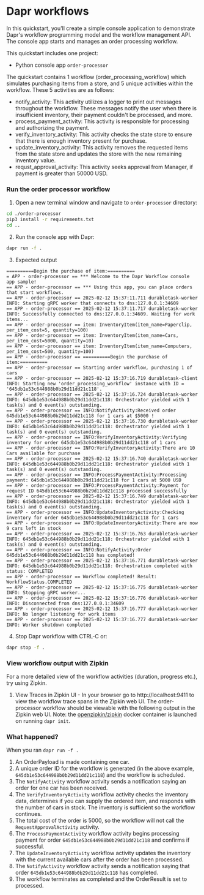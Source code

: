 # Dapr workflows

In this quickstart, you'll create a simple console application to demonstrate Dapr's workflow programming model and the workflow management API. The console app starts and manages an order processing workflow.

This quickstart includes one project:

- Python console app `order-processor` 

The quickstart contains 1 workflow (order_processing_workflow) which simulates purchasing items from a store, and 5 unique activities within the workflow. These 5 activities are as follows:

- notify_activity: This activity utilizes a logger to print out messages throughout the workflow. These messages notify the user when there is insufficient inventory, their payment couldn't be processed, and more.
- process_payment_activity: This activity is responsible for processing and authorizing the payment.
- verify_inventory_activity: This activity checks the state store to ensure that there is enough inventory present for purchase.
- update_inventory_activity: This activity removes the requested items from the state store and updates the store with the new remaining inventory value.
- requst_approval_activity: This activity seeks approval from Manager, if payment is greater than 50000 USD.

### Run the order processor workflow

1. Open a new terminal window and navigate to `order-processor` directory: 

<!-- STEP
name: Install requirements
-->

```sh
cd ./order-processor
pip3 install -r requirements.txt
cd ..
```

<!-- END_STEP -->
2. Run the console app with Dapr: 
<!-- STEP
name: Running this example
expected_stdout_lines:
  - "== APP - order-processor == INFO:UpdateInventoryActivity:There are now 9 cars left in stock"
  - "== APP - order-processor == Workflow completed! Result: WorkflowStatus.COMPLETED"
output_match_mode: substring
background: true
timeout_seconds: 120
sleep: 15
-->

```sh
dapr run -f .
```

3. Expected output

```
==========Begin the purchase of item:==========
= APP - order-processor == *** Welcome to the Dapr Workflow console app sample!
== APP - order-processor == *** Using this app, you can place orders that start workflows.
== APP - order-processor == 2025-02-12 15:37:11.711 durabletask-worker INFO: Starting gRPC worker that connects to dns:127.0.0.1:34609
== APP - order-processor == 2025-02-12 15:37:11.717 durabletask-worker INFO: Successfully connected to dns:127.0.0.1:34609. Waiting for work items...
== APP - order-processor == item: InventoryItem(item_name=Paperclip, per_item_cost=5, quantity=100)
== APP - order-processor == item: InventoryItem(item_name=Cars, per_item_cost=5000, quantity=10)
== APP - order-processor == item: InventoryItem(item_name=Computers, per_item_cost=500, quantity=100)
== APP - order-processor == ==========Begin the purchase of item:==========
== APP - order-processor == Starting order workflow, purchasing 1 of cars
== APP - order-processor == 2025-02-12 15:37:16.719 durabletask-client INFO: Starting new 'order_processing_workflow' instance with ID = '645db1e53c644988b0b29d11dd21c118'.
== APP - order-processor == 2025-02-12 15:37:16.724 durabletask-worker INFO: 645db1e53c644988b0b29d11dd21c118: Orchestrator yielded with 1 task(s) and 0 event(s) outstanding.
== APP - order-processor == INFO:NotifyActivity:Received order 645db1e53c644988b0b29d11dd21c118 for 1 cars at $5000 !
== APP - order-processor == 2025-02-12 15:37:16.730 durabletask-worker INFO: 645db1e53c644988b0b29d11dd21c118: Orchestrator yielded with 1 task(s) and 0 event(s) outstanding.
== APP - order-processor == INFO:VerifyInventoryActivity:Verifying inventory for order 645db1e53c644988b0b29d11dd21c118 of 1 cars
== APP - order-processor == INFO:VerifyInventoryActivity:There are 10 Cars available for purchase
== APP - order-processor == 2025-02-12 15:37:16.740 durabletask-worker INFO: 645db1e53c644988b0b29d11dd21c118: Orchestrator yielded with 1 task(s) and 0 event(s) outstanding.
== APP - order-processor == INFO:ProcessPaymentActivity:Processing payment: 645db1e53c644988b0b29d11dd21c118 for 1 cars at 5000 USD
== APP - order-processor == INFO:ProcessPaymentActivity:Payment for request ID 645db1e53c644988b0b29d11dd21c118 processed successfully
== APP - order-processor == 2025-02-12 15:37:16.749 durabletask-worker INFO: 645db1e53c644988b0b29d11dd21c118: Orchestrator yielded with 1 task(s) and 0 event(s) outstanding.
== APP - order-processor == INFO:UpdateInventoryActivity:Checking inventory for order 645db1e53c644988b0b29d11dd21c118 for 1 cars
== APP - order-processor == INFO:UpdateInventoryActivity:There are now 9 cars left in stock
== APP - order-processor == 2025-02-12 15:37:16.763 durabletask-worker INFO: 645db1e53c644988b0b29d11dd21c118: Orchestrator yielded with 1 task(s) and 0 event(s) outstanding.
== APP - order-processor == INFO:NotifyActivity:Order 645db1e53c644988b0b29d11dd21c118 has completed!
== APP - order-processor == 2025-02-12 15:37:16.771 durabletask-worker INFO: 645db1e53c644988b0b29d11dd21c118: Orchestration completed with status: COMPLETED
== APP - order-processor == Workflow completed! Result: WorkflowStatus.COMPLETED
== APP - order-processor == 2025-02-12 15:37:16.775 durabletask-worker INFO: Stopping gRPC worker...
== APP - order-processor == 2025-02-12 15:37:16.776 durabletask-worker INFO: Disconnected from dns:127.0.0.1:34609
== APP - order-processor == 2025-02-12 15:37:16.777 durabletask-worker INFO: No longer listening for work items
== APP - order-processor == 2025-02-12 15:37:16.777 durabletask-worker INFO: Worker shutdown completed
```

4. Stop Dapr workflow with CTRL-C or:
<!-- END_STEP -->

```sh
dapr stop -f .
```


### View workflow output with Zipkin

For a more detailed view of the workflow activities (duration, progress etc.), try using Zipkin.

1. View Traces in Zipkin UI - In your browser go to http://localhost:9411 to view the workflow trace spans in the Zipkin web UI. The order-processor workflow should be viewable with the following output in the Zipkin web UI. Note: the [openzipkin/zipkin](https://hub.docker.com/r/openzipkin/zipkin/) docker container is launched on running `dapr init`. 

**<ZIPKIN TRACE FOR PYTHON CONSOLE APP>**

### What happened? 

When you ran `dapr run -f .`

1. An OrderPayload is made containing one car.
2. A unique order ID for the workflow is generated (in the above example, `645db1e53c644988b0b29d11dd21c118`) and the workflow is scheduled.
3. The `NotifyActivity` workflow activity sends a notification saying an order for one car has been received.
4. The `VerifyInventoryActivity` workflow activity checks the inventory data, determines if you can supply the ordered item, and responds with the number of cars in stock. The inventory is sufficient so the workflow continues.
5. The total cost of the order is 5000, so the workflow will not call the `RequestApprovalActivity` activity.
6. The `ProcessPaymentActivity` workflow activity begins processing payment for order `645db1e53c644988b0b29d11dd21c118` and confirms if successful.
7. The `UpdateInventoryActivity` workflow activity updates the inventory with the current available cars after the order has been processed.
8. The `NotifyActivity` workflow activity sends a notification saying that order `645db1e53c644988b0b29d11dd21c118` has completed.
9. The workflow terminates as completed and the OrderResult is set to processed.
